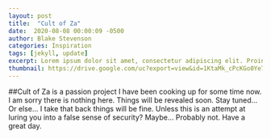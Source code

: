 ```yaml
---
layout: post
title:  "Cult of Za"
date:  2020-08-08 00:00:09 -0500
author: Blake Stevenson
categories: Inspiration
tags: [jekyll, update]
excerpt: Lorem ipsum dolor sit amet, consectetur adipiscing elit. Proin id posuere felis. In orci lectus, consequat consectetur nunc in, maximus volutpat enim.
thumbnail: https://drive.google.com/uc?export=view&id=1KtaMk_cPcKGo0Ye78dPTyxc2xDImM8rS
---
```


##Cult of Za is a passion project I have been cooking up for some time now. I am sorry there is nothing here. Things will be revealed soon. Stay tuned... Or else... I take that back things will be fine. Unless this is an attempt at luring you into a false sense of security? Maybe... Probably not. Have a great day.


